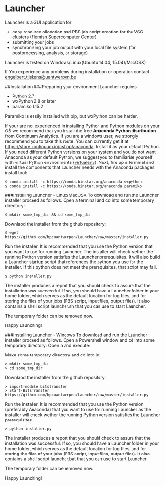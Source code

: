 # Launcher
Launcher is a GUI application for
 - easy resource allocation and PBS job script creation for the VSC clusters (Flemish Supercomputer Center)
 - submitting your jobs
 - synchronizing your job output with your local file system (for postprocessing,  analysis, or storage) 

Launcher is tested on Windows/Linux(Ubuntu 14.04, 15.04)/MacOSX)

If You experience any problems during installation or operation contact engelbert.tijskens@uantwerpen.be

##Installation
###Preparing your environment
Launcher requires
 - Python 2.7 
 - wxPython 2.8 or later
 - paramiko 1.15.2

Paramiko is easily installed with pip, but wxPython can be harder.

If your are not experienced in installing Python and Python modules on your OS we recommend that you install the free **Anaconda Python distribution** from Continuum Analytics. If you are a windows user, we strongly recommend you to take this route. You can currently get it at https://store.continuum.io/cshop/anaconda. Install it as your default Python. If you need different Python versions on your system and you do not want Anaconda as your default Python, we suggest you to familiarise yourself with virtual Python environments ([virtualenv](http://docs.python-guide.org/en/latest/dev/virtualenvs/)). Next, fire up a terminal and install the components that Launcher needs with the Anaconda packages install tool:
```
$ conda install -c https://conda.binstar.org/anaconda wxpython
$ conda install -c https://conda.binstar.org/anaconda paramiko
```
###Installing Launcher - Linux/MacOSX
To download and run the Launcher installer proceed as follows. Open a terminal and cd into some temporary directory:
```
$ mkdir some_tmp_dir && cd some_tmp_dir
```
Downlaod the installer from the github repository:
```
$ wget https://github.com/hpcuantwerpen/Launcher/raw/master/installer.py
```
Run the installer. It is recommended that you use the Python version that you want to use for running Launcher. The installer will check wether the running Python version satisfies the Launcher prerequisites. It will also build a Launcher startup script that references the python you use for the installer. If this python does not meet the prerequisites, that script may fail.
```
$ python installer.py
```
The installer produces a report that you should check to assure that the installation was successful. If so, you should have a Launcher folder in your home folder, which serves as the default location for log files, and for storing the files of your jobs (PBS script, input files, output files). It also contains a shell script launcher.sh that you can use to start Launcher. 

The temporary folder can be removed now.

Happy Launching!

###Installing Launcher - Windows
To download and run the Launcher installer proceed as follows. Open a Powershell window and cd into some temporary directory:
Open a  and execute:

Make some temporary directory and cd into is:
```
> mkdir some_tmp_dir
> cd some_tmp_dir
```
Downlaod the installer from the github repository:
```
> import-module bitstransfer
> Start-BitsTransfer https://github.com/hpcuantwerpen/Launcher/raw/master/installer.py
```
Run the installer. It is recommended that you use the Python version (preferably Anaconda) that you want to use for running Launcher as the installer will check wether the running Python version satisfies the Launcher prerequisites. 
```
> python installer.py
```
The installer produces a report that you should check to assure that the installation was successful. If so, you should have a Launcher folder in your home folder, which serves as the default location for log files, and for storing the files of your jobs (PBS script, input files, output files). It also contains a shell script launcher.bat that you can use to start Launcher.

The temporary folder can be removed now.

Happy Launching!
